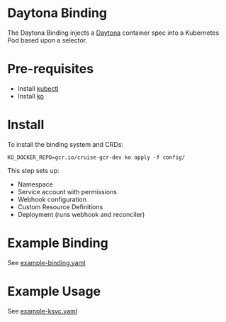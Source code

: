 # Daytona Binding

The Daytona Binding injects a [Daytona](https://github.com/cruise-automation/daytona) container spec into a Kubernetes Pod based upon a selector.

# Pre-requisites

* Install [kubectl](https://kubernetes.io/docs/tasks/tools/install-kubectl/)
* Install [ko](https://github.com/google/ko)

# Install

To install the binding system and CRDs:

```
KO_DOCKER_REPO=gcr.io/cruise-gcr-dev ko apply -f config/
```

This step sets up:

* Namespace
* Service account with permissions
* Webhook configuration
* Custom Resource Definitions
* Deployment (runs webhook and reconciler)

# Example Binding

See [example-binding.yaml](./example-binding.yaml)

# Example Usage

See [example-ksvc.yaml](./example-ksvc.yaml)
